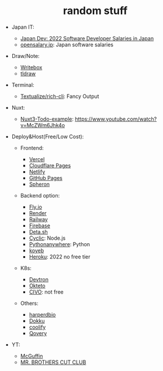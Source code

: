 <h1 align="center">random stuff</h1>

- Japan IT:
  - [Japan Dev: 2022 Software Developer Salaries in Japan](https://japan-dev.com/blog/software-developer-salaries-in-japan-the-ultimate-guide)
  - [opensalary.jp](https://opensalary.jp/en/): Japan software salaries


- Draw/Note:
  - [Writebox](https://write-box.appspot.com/)
  - [tldraw](https://www.tldraw.com/)
  
  
- Terminal:
  - [Textualize/rich-cli](https://github.com/Textualize/rich-cli): Fancy Output
  
- Nuxt:
  - [Nuxt3-Todo-example](https://github.com/Eckhardt-D/nuxt3-todo): https://www.youtube.com/watch?v=McZWm6Jhk4o
  
  
- Deploy&Host(Free/Low Cost):
  - Frontend:
      - [Vercel](https://vercel.com/pricing)
      - [Cloudflare Pages](https://pages.cloudflare.com/)
      - [Netlify](https://www.netlify.com/)
      - [GitHub Pages](https://pages.github.com/)
      - [Spheron](https://spheron.network/)

  - Backend option:
      - [Fly.io](https://twitter.com/flydotio)
      - [Render](https://twitter.com/render)
      - [Railway](https://railway.app/)
      - [Firebase](https://firebase.google.com/)
      - [Deta.sh](https://www.deta.sh/)
      - [Cyclic](https://app.cyclic.sh/#/): Node.js
      - [Pythonanywhere](https://www.pythonanywhere.com/): Python
      - [koyeb](https://twitter.com/gokoyeb)
      - [Heroku](https://www.heroku.com/): 2022 no free tier

  - K8s:
      - [Devtron](https://docs.devtron.ai/)
      - [Okteto](https://www.okteto.com/)
      - [CIVO](https://www.civo.com/pricing): not free

  - Others:
      - [harperdbio](https://twitter.com/harperdbio)
      - [Dokku](https://github.com/dokku/dokku)
      - [coolify](https://github.com/coollabsio/coolify)
      - [Qovery](https://twitter.com/Qovery_)
      

- YT:
  - [McGuffin](https://www.youtube.com/c/McGuffin2017)
  - [MR. BROTHERS CUT CLUB](https://www.youtube.com/channel/UCGSHIR8a0qYGgIoWSGxtwrA)
